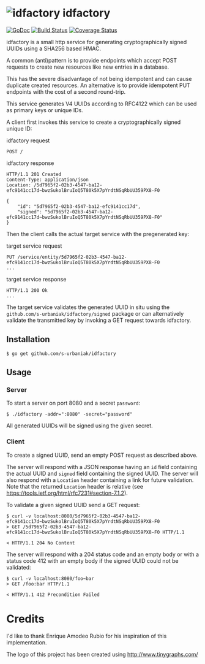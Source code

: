 # ![idfactory](http://tinygraphs.com/labs/isogrids/hexa16/idfactory?theme=bythepool&numcolors=4&size=100&fmt=svg) idfactory

[![GoDoc](https://godoc.org/github.com/s-urbaniak/idfactory/signed?status.svg)](https://godoc.org/github.com/s-urbaniak/idfactory/signed)
[![Build Status](https://drone.io/github.com/s-urbaniak/idfactory/status.png)](https://drone.io/github.com/s-urbaniak/idfactory/latest)
[![Coverage Status](https://coveralls.io/repos/s-urbaniak/idfactory/badge.svg?branch=master)](https://coveralls.io/r/s-urbaniak/idfactory?branch=master)

idfactory is a small http service
for generating cryptographically signed UUIDs
using a SHA256 based HMAC.

A common (anti)pattern is to provide endpoints
which accept POST requests to create new resources
like new entries in a database.

This has the severe disadvantage of not being idempotent
and can cause duplicate created resources.
An alternative is to provide idempotent PUT endpoints
with the cost of a second round-trip.

This service generates V4 UUIDs according to RFC4122
which can be used as primary keys or unique IDs.

A client first invokes this service
to create a cryptographically signed unique ID:

idfactory request
```
POST /
```
idfactory response
```
HTTP/1.1 201 Created
Content-Type: application/json
Location: /5d7965f2-02b3-4547-ba12-efc9141cc17d~bwzSukolBruIoQ5T80k5X7pYrdtNSqRbUU359PX8-F0

{
    "id": "5d7965f2-02b3-4547-ba12-efc9141cc17d",
    "signed": "5d7965f2-02b3-4547-ba12-efc9141cc17d~bwzSukolBruIoQ5T80k5X7pYrdtNSqRbUU359PX8-F0"
}
```

Then the client calls the actual target service
with the pregenerated key:

target service request
```
PUT /service/entity/5d7965f2-02b3-4547-ba12-efc9141cc17d~bwzSukolBruIoQ5T80k5X7pYrdtNSqRbUU359PX8-F0
...
```
target service response
```
HTTP/1.1 200 Ok
...
```

The target service validates the generated UUID in situ
using the `github.com/s-urbaniak/idfactory/signed` package
or can alternatively validate the transmitted key
by invoking a GET request towards idfactory.

## Installation

```
$ go get github.com/s-urbaniak/idfactory
```

## Usage

### Server

To start a server on port 8080 and a secret `password`:

```
$ ./idfactory -addr=":8080" -secret="password"
```

All generated UUIDs will be signed using the given secret.

### Client

To create a signed UUID, send an empty POST request as described above.

The server will respond with a JSON response having an `id` field
containing the actual UUID and `signed` field containing the signed UUID.
The server will also respond with a `Location` header
containing a link for future validation.
Note that the returned `Location` header is relative
(see https://tools.ietf.org/html/rfc7231#section-7.1.2).

To validate a given signed UUID send a GET request:

```
$ curl -v localhost:8080/5d7965f2-02b3-4547-ba12-efc9141cc17d~bwzSukolBruIoQ5T80k5X7pYrdtNSqRbUU359PX8-F0
> GET /5d7965f2-02b3-4547-ba12-efc9141cc17d~bwzSukolBruIoQ5T80k5X7pYrdtNSqRbUU359PX8-F0 HTTP/1.1

< HTTP/1.1 204 No Content
```

The server will respond with a 204 status code and an empty body
or with a status code 412 with an empty body
if the signed UUID could not be validated:

```
$ curl -v localhost:8080/foo~bar
> GET /foo:bar HTTP/1.1

< HTTP/1.1 412 Precondition Failed
```

# Credits
I'd like to thank Enrique Amodeo Rubio for his inspiration of this implementation.

The logo of this project has been created using http://www.tinygraphs.com/

